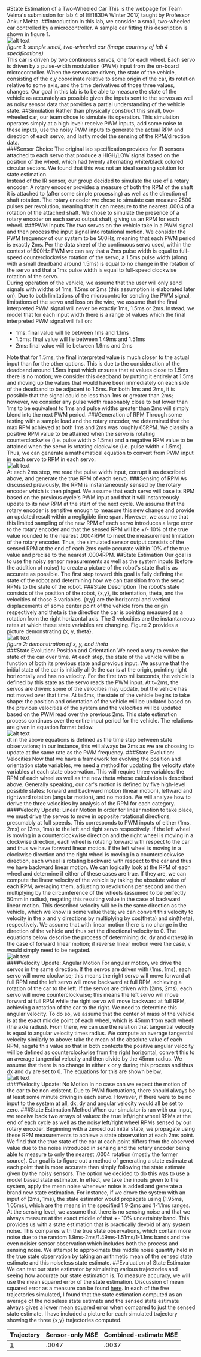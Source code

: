 #State Estimation of a Two-Wheeled Car
This is the webpage for Team Velma's submission for lab 4 of EE183DA Winter 2017, taught by Professor Ankur Mehta.
##Introduction
In this lab, we consider a small, two-wheeled car controlled by a microcontroller.  A sample car fitting this description is shown in figure 1.<br>
![alt text][car]<br>
*figure 1: sample small, two-wheeled car (image courtesy of lab 4 specifications)*<br>
This car is driven by two continuous servos, one for each wheel.  Each servo is driven by a pulse-width modulation (PWM) input from the on-board microcontroller.  When the servos are driven, the state of the vehicle, consisting of the x,y coordinate relative to some origin of the car, its rotation relative to some axis, and the time derivatives of those three values, changes.  Our goal in this lab is to be able to measure the state of the vehicle as accurately as possible given the inputs sent to the servos as well as noisy sensor data that provides a partial understanding of the vehicle state.
##Simulation
Rather than physically construct this small, two-wheeled car, our team chose to simulate its operation.  This simulation operates simply at a high level: receive PWM inputs, add some noise to these inputs, use the noisy PWM inputs to generate the actual RPM and direction of each servo, and lastly model the sensing of the RPM/direction data.  
###Sensor Choice
The original lab specification provides for IR sensors attached to each servo that produce a HIGH/LOW signal based on the position of the wheel, which had twenty alternating white/black colored circular sectors.  We found that this was not an ideal sensing solution for state estimation.  <br>
Instead of the IR sensor, our group decided to simulate the use of a rotary encoder.  A rotary encoder provides a measure of both the RPM of the shaft it is attached to (after some simple processing) as well as the direction of shaft rotation.  The rotary encoder we chose to simulate can measure 2500 pulses per revolution, meaning that it can measure to the nearest .0004 of a rotation of the attached shaft.  We chose to simulate the presence of a rotary encoder on each servo output shaft, giving us an RPM for each wheel.
###PWM Inputs
The two servos on the vehicle take in a PWM signal and then process the input signal into rotational motion.  We consider the PWM frequency of our system to be 500Hz, meaning that each PWM period is exactly 2ms.  Per the data sheet of the continuous servo used, within the context of 500Hz PWM we can say that a 2ms pulse width is equal to full-speed counterclockwise rotation of the servo, a 1.5ms pulse width (along with a small deadband around 1.5ms) is equal to no change in the rotation of the servo and that a 1ms pulse width is equal to full-speed clockwise rotation of the servo.<br>
During operation of the vehicle, we assume that the user will only send signals with widths of 1ms, 1.5ms or 2ms (this assumption is elaborated later on).  Due to both limitations of the microcontroller sending the PWM signal, limitations of the servo and loss on the wire, we assume that the final interpreted PWM signal will never be exactly 1ms, 1.5ms or 2ms.  Instead, we model that for each input width there is a range of values which the final interpreted PWM signal will fall on:<br>
+ 1ms: final value will lie between 1ms and 1.1ms 
+ 1.5ms: final value will lie between 1.49ms and 1.51ms
+ 2ms: final value will lie between 1.9ms and 2ms

Note that for 1.5ms, the final interpreted value is much closer to the actual input than for the other options.  This is due to the consideration of the deadband around 1.5ms input which ensures that at values close to 1.5ms there is no motion; we consider this deadband by putting it entirely at 1.5ms and moving up the values that would have been immediately on each side of the deadband to be adjacent to 1.5ms.  For both 1ms and 2ms, it is possible that the signal could be less than 1ms or greater than 2ms; however, we consider any pulse width reasonably close to but lower than 1ms to be equivalent to 1ms and pulse widths greater than 2ms will simply blend into the next PWM period.
###Generation of RPM
Through some testing with a sample load and the rotary encoder, we determined that the max RPM achieved at both 1ms and 2ms was roughly 65RPM.  We classify a positive RPM value to be attained when the servo is rotating counterclockwise (i.e. pulse width > 1.5ms) and a negative RPM value to be attained when the servo is rotating clockwise (i.e. pulse width < 1.5ms).  Thus, we can generate a mathematical equation to convert from PWM input in each servo to RPM in each servo:<br>
![alt text][equation1]<br>
At each 2ms step, we read the pulse width input, corrupt it as described above, and generate the true RPM of each servo. 
###Sensing of RPM
As discussed previously, the RPM is instantaneously sensed by the rotary encoder which is then pinged.  We assume that each servo will base its RPM based on the previous cycle's PWM input and that it will instanteously update to its new RPM at the start of the next cycle.  We assume that the rotary encoder is sensitive enough to measure this new change and provide an updated result within a negligible time span.  However, we assume that this limited sampling of the new RPM of each servo introduces a large error to the rotary encoder and that the sensed RPM will be +/- 10% of the true value rounded to the nearest .0004RPM to meet the measurement limitation of the rotary encoder.  Thus, the simulated sensor output consists of the sensed RPM at the end of each 2ms cycle accurate within 10% of the true value and precise to the nearest .0004RPM.
##State Estimation
Our goal is to use the noisy sensor measurements as well as the system inputs (before the addition of noise) to create a picture of the robot's state that is as accurate as possible.  The first step toward this goal is fully defining the state of the robot and determining how we can transition from the servo RPMs to the state of the robot.
###State Description
The robot's state consists of the position of the robot, {x,y}, its orientation, theta, and the velocities of those 3 variables.  {x,y} are the horizontal and vertical displacements of some center point of the vehicle from the origin respectively and theta is the direction the car is pointing measured as a rotation from the right horizontal axis.  The 3 velocities are the instantaneous rates at which these state variables are changing.  Figure 2 provides a picture demonstrating {x, y, theta}.<br>
![alt text][defxyt]<br>
*figure 2: demonstration of x, y, and theta*<br>
###State Evolution: Position and Orientation
We need a way to evolve the state of the car over time.  At each step, the state of the vehicle will be a function of both its previous state and previous input.  We assume that the initial state of the car is initially all 0: the car is at the origin, pointing right horizontally and has no velocity.  For the first two milliseconds, the vehicle is defined by this state as the servo reads the PWM input.  At t=2ms, the servos are driven: some of the velocities may update, but the vehicle has not moved over that time.  At t=4ms, the state of the vehicle begins to take shape: the position and orientation of the vehicle will be updated based on the previous velocities of the system and the velocities will be updated based on the PWM read over the previous 2ms.  This state estimation process continues over the entire input period for the vehicle.  The relations are given in equation format below.<br>
![alt text][equation2]<br>
dt in the above equations is defined as the time step between state observations; in our instance, this will always be 2ms as we are choosing to update at the same rate as the PWM frequency.
###State Evolution: Velocities
Now that we have a framework for evolving the position and orientation state variables, we need a method for updating the velocity state variables at each state observation.  This will require three variables: the RPM of each wheel as well as the new theta whose calculation is described above.  Generally speaking, our car's motion is defined by five high-level possible states: forward and  backward motion (linear motion), leftward and rightward rotation (angular motion), and no motion.  We will analyze how to derive the three velocities by analysis of the RPM for each category.
####Velocity Update: Linear Motion
In order for linear motion to take place, we must drive the servos to move in opposite rotational directions, presumably at full speeds.  This corresponds to PWM inputs of either (1ms, 2ms) or (2ms, 1ms) to the left and right servo respectively.  If the left wheel is moving in a counterclockwise direction and the right wheel is moving in a clockwise direction, each wheel is rotating forward with respect to the car and thus we have forward linear motion.  If the left wheel is moving in a clockwise direction and the right wheel is moving in a counterclockwise direction, each wheel is rotating backward with respect to the car and thus we have backward linear motion.  We can logically look at the RPM of each wheel and determine if either of these cases are true.  If they are, we can compute the linear velocity of the vehicle by taking the absolute value of each RPM, averaging them, adjusting to revolutions per second and then multiplying by the circumference of the wheels (assumed to be perfectly 50mm in radius), negating this resulting value in the case of backward linear motion.  This described velocity will be in the same direction as the vehicle, which we know is some value theta; we can convert this velocity to velocity in the x and y directions by multiplying by cos(theta) and sin(theta), respectively.  We assume that with linear motion there is no change in the direction of the vehicle and thus set the directional velocity to 0.  The equations below describe the process of determining dx, dy and d(theta) in the case of forward linear motion; if reverse linear motion were the case, v would simply need to be negated.<br>
![alt text][equation3]<br>
####Velocity Update: Angular Motion
For angular motion, we drive the servos in the same direction.  If the servos are driven with (1ms, 1ms), each servo will move clockwise; this means the right servo will move forward at full RPM and the left servo will move backward at full RPM, achieving a  rotation of the car to the left.  If the servos are driven with (2ms, 2ms), each servo will move counterclockwise; this means the left servo will move forward at full RPM while the right servo will move backward at full RPM, achieving a rotation of the car to the right.  We need to determine this angular velocity.  To do so, we assume that the center of mass of the vehicle is at the exact middle point of each wheel, which is 45mm from each wheel (the axle radius).  From there, we can use the relation that tangential velocity is equal to angular velocity times radius.  We compute an average tangential velocity similarly to above: take the mean of the absolute value of each RPM, negate this value so that in both contexts the positive angular velocity will be defined as counterclockwise from the right horizontal, convert this to an average tangential velocity and then divide by the 45mm radius.  We assume that there is no change in either x or y during this process and thus dx and dy are set to 0.  The equations for this are shown below.<br>
![alt text][equation4]<br>
####Velocity Update: No Motion
In no case can we expect the motion of the car to be non-existent.  Due to PWM fluctuations, there should always be at least some minute driving in each servo.  However, if there were to be no input to the system at all, dx, dy and angular velocity would all be set to zero.
###State Estimation Method
When our simulator is ran with our input, we receive back two arrays of values: the true left/right wheel RPMs at the end of each cycle as well as the noisy left/right wheel RPMs sensed by our rotary encoder.  Beginning with a zeroed out initial state, we propagate using these RPM measurements to achieve a state observation at each 2ms point.  We find that the true state of the car at each point differs from the observed value due to the noise introduced in sensing and the rotary encoder being able to measure to only the nearest .0004 rotation (mostly the former source).  Our goal is to figure out a method of generating a state estimate at each point that is more accurate than simply following the state estimate given by the noisy sensors.  The option we decided to do this was to use a model based state estimator.  In effect, we take the inputs given to the system, apply the mean noise whenever noise is added and generate a brand new state estimation.  For instance, if we drove the system with an input of (2ms, 1ms), the state estimator would propagate using (1.95ms, 1.05ms), which are the means in the specified 1.9-2ms and 1-1.1ms ranges.  At the sensing level, we assume that there is no sensing noise and that we always measure at the exact middle of that +- 10% uncertainty band.  This provides us with a state estimation that is practically devoid of any system noise.  This compares with the true state observations, which contain more noise due to the random 1.9ms-2ms/1.49ms-1.51ms/1-1.1ms bands and the even noisier sensor observation which includes both the process and sensing noise.  We attempt to approximate this middle noise quantity held in the true state observation by taking an arithmetic mean of the sensed state estimate and this noiseless state estimate.
##Evaluation of State Estimator 
We can test our state estimator by simulating various trajectories and seeing how accurate our state estimation is.  To measure accuracy, we will use the mean squared error of the state estimation.  Discussion of mean squared error as a measure can be found [here](https://en.wikipedia.org/wiki/Mean_squared_error).  In each of the five trajectories simulated, I found that the state estimation computed as an average of the noiseless state estimate and the sensed state estimate always gives a lower mean squared error when compared to just the sensed state estimate.  I have included a picture for each simulated trajectory showing the three {x,y} trajectories computed.

Trajectory | Sensor-only MSE | Combined-estimate MSE
--- | --- | ---
[1](http://i.imgur.com/xBcYvyk.png) | .0047 | .0037


[car]: http://i.imgur.com/DzEnqye.png
[equation1]: http://i.imgur.com/oc8IY5Q.png
[equation2]: http://i.imgur.com/SSDD72g.png
[equation3]: http://i.imgur.com/nkErdPU.png
[equation4]: http://i.imgur.com/OM1x5SG.png
[defxyt]: http://i.imgur.com/w2YaFh0.png

